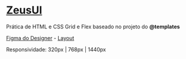 # **[ZeusUI](https://viniaraujo99.github.io/ZeusUI/)**

Prática de HTML e CSS Grid e Flex baseado no projeto do **@templates**

[Figma do Designer](https://www.figma.com/@templates) - [Layout](https://www.figma.com/community/file/1110222732484703261)

Responsividade: 320px | 768px | 1440px

